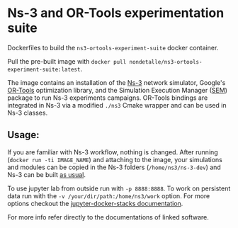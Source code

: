 # Ns-3 and OR-Tools experimentation suite
Dockerfiles to build the `ns3-ortools-experiment-suite` docker container.

Pull the pre-built image with `docker pull nondetalle/ns3-ortools-experiment-suite:latest`.

The image contains an installation of the [Ns-3](https://gitlab.com/non-det-alle/ns-3-dev) network simulator, Google's [OR-Tools](https://github.com/google/or-tools) optimization library, and the Simulation Execution Manager ([SEM](https://github.com/non-det-alle/sem)) package to run Ns-3 experiments campaigns.  OR-Tools bindings are integrated in Ns-3 via a modified `./ns3` Cmake wrapper and can be used in Ns-3 classes. 

## Usage:
If you are familiar with Ns-3 workflow, nothing is changed. After running  (`docker run -ti IMAGE_NAME`) and attaching to the image, your simulations and modules can be copied in the Ns-3 folders (`/home/ns3/ns-3-dev`) and Ns-3 can be built [as usual](https://www.nsnam.org/docs/tutorial/html/getting-started.html#building-with-the-ns3-cmake-wrapper). 

To use jupyter lab from outside run with `-p 8888:8888`. To work on persistent data run with the `-v /your/dir/path:/home/ns3/work` option. For more options checkout the [jupyter-docker-stacks documentation](https://jupyter-docker-stacks.readthedocs.io/en/latest/using/common.html).

For more info refer directly to the documentations of linked software.
